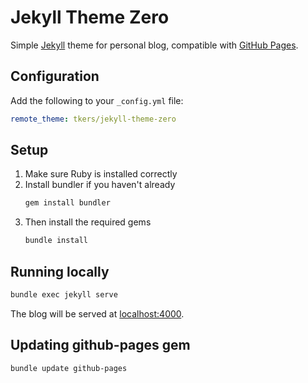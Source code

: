 # Jekyll Theme Zero

Simple [Jekyll](https://jekyllrb.com) theme for personal blog, compatible with [GitHub Pages](https://pages.github.com).

## Configuration

Add the following to your `_config.yml` file:

```yaml
remote_theme: tkers/jekyll-theme-zero
```

## Setup

1. Make sure Ruby is installed correctly
2. Install bundler if you haven't already
   ```sh
   gem install bundler
   ```
3. Then install the required gems
   ```sh
   bundle install
   ```

## Running locally

```sh
bundle exec jekyll serve
```

The blog will be served at [localhost:4000](http://localhost:4000).

## Updating github-pages gem

```sh
bundle update github-pages
```
